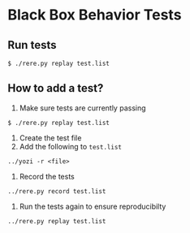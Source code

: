 # Black Box Behavior Tests

## Run tests
```console
$ ./rere.py replay test.list
```

## How to add a test?
1. Make sure tests are currently passing

```console
$ ./rere.py replay test.list
```

1. Create the test file
1. Add the following to `test.list`

```
../yozi -r <file>
```

1. Record the tests

```
../rere.py record test.list
```

1. Run the tests again to ensure reproducibilty

```
../rere.py replay test.list
```
